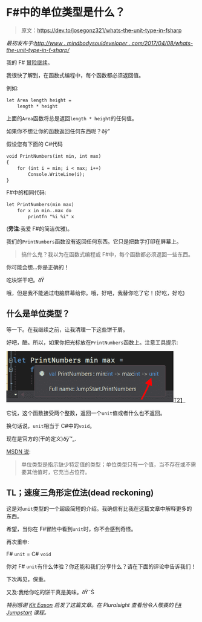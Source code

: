 # F#中的单位类型是什么？

> 原文：<https://dev.to/josegonz321/whats-the-unit-type-in-fsharp>

*最初发布于:[http://www . mindbodysouldeveloper . com/2017/04/08/whats-the-unit-type-in-f-sharp/](http://www.mindbodysouldeveloper.com/2017/04/08/whats-the-unit-type-in-f-sharp/)*

我的 F# [冒险继续](http://www.mindbodysouldeveloper.com/2017/01/07/intro-functional-programming-resources/)。

我很快了解到，在函数式编程中，每个函数都必须返回值。

例如:

```
let Area length height =
    length * height 
```

上面的`Area`函数将总是返回`length * height`的任何值。

如果你不想让你的函数返回任何东西呢？ðÿ”

假设您有下面的 C#代码

```
void PrintNumbers(int min, int max)
{
    for (int i = min; i < max; i++)
        Console.WriteLine(i);
} 
```

F#中的相同代码:

```
let PrintNumbers(min max)
    for x in min..max do
        printfn "%i %i" x 
```

(**旁注**:我爱 F#的简洁优雅)。

我们的`PrintNumbers`函数没有返回任何东西。它只是把数字打印在屏幕上。

> 搞什么鬼？我以为在函数式编程或 F#中，每个函数都必须返回一些东西。

你可能会想...你是正确的！

吃块饼干吧。ðŸ

哦，但是我不能通过电脑屏幕给你。哦，好吧，我替你吃了它！(好吃，好吃)

## 什么是单位类型？

等一下。在我继续之前，让我清理一下这些饼干屑。

好吧，酷。所以，如果你把光标放在`PrintNumbers`函数上。注意工具提示:

[![Unit Type](img/51a8a777767b6b5b81a6623cd05cb8a0.png)T2】](https://res.cloudinary.com/practicaldev/image/fetch/s--CtDa_Bxi--/c_limit%2Cf_auto%2Cfl_progressive%2Cq_auto%2Cw_880/http://www.mindbodysouldeveloper.com/wp-content/uploads/2017/04/UnitType.png)

它说，这个函数接受两个整数，返回一个`unit`值或者什么也不返回。

换句话说，`unit`相当于 C#中的`void`。

现在是官方的(干的定义)ðÿ™„.

[MSDN 说](https://docs.microsoft.com/en-us/dotnet/articles/fsharp/language-reference/unit-type):

> 单位类型是指示缺少特定值的类型；单位类型只有一个值，当不存在或不需要其他值时，它充当占位符。

## TL；速度三角形定位法(dead reckoning)

这是对`unit`类型的一个超级简短的介绍。我确信有比我在这篇文章中解释更多的东西。

希望，当你在 F#冒险中看到`unit`时，你不会感到奇怪。

再次重申:

F# `unit` = C# `void`

你对 F# `unit`有什么体验？你还能和我们分享什么？请在下面的评论中告诉我们！

下次再见，保重。

又及:我给你吃的饼干真是美味。ðŸ˜Š

*特别感谢 [Kit Eason](https://twitter.com/kitlovesfsharp) 启发了这篇文章。在 Pluralsight 查看他令人敬畏的 [F# Jumpstart](https://app.pluralsight.com/library/courses/fsharp-jumpstart/) 课程。*
